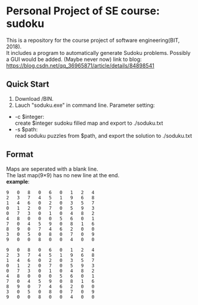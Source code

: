 # Personal Project of SE course: sudoku
This is a repository for the course project of software engineering(BIT, 2018).  
It includes a program to automatically generate Sudoku problems. Possibly a GUI would be added. (Maybe never now)
link to blog: https://blog.csdn.net/qq_36965871/article/details/84898541

## Quick Start
1. Download /BIN. 
2. Lauch "soduku.exe" in command line.
Parameter setting:
- -c $integer:  
create $integer sudoku filled map and export to ./soduku.txt
- -s $path:   
read soduku puzzles from $path, and export the solution to ./soduku.txt

## Format
Maps are seperated with a blank line.   
The last map(9×9) has no new line at the end.  
**example**:

```
9	0	8	0	6	0	1	2	4 
2	3	7	4	5	1	9	6	8 
1	4	6	0	2	0	3	5	7 
0	1	2	0	7	0	5	9	3 
0	7	3	0	1	0	4	8	2 
4	8	0	0	0	5	6	0	1 
7	0	4	5	9	0	8	1	6 
8	9	0	7	4	6	2	0	0 
3	0	5	0	8	0	7	0	9 
9	0	0	8	0	0	4	0	0 

9	0	8	0	6	0	1	2	4 
2	3	7	4	5	1	9	6	8 
1	4	6	0	2	0	3	5	7 
0	1	2	0	7	0	5	9	3 
0	7	3	0	1	0	4	8	2 
4	8	0	0	0	5	6	0	1 
7	0	4	5	9	0	8	1	6 
8	9	0	7	4	6	2	0	0 
3	0	5	0	8	0	7	0	9 
9	0	0	8	0	0	4	0	0 
```

